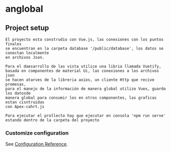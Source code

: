 # anglobal


## Project setup
```
El proyecto esta construdio con Vue.js, las conexiones con los puntos finales
se encuentran en la carpeta database '/public/database', los datos se conectan localmente
en archivos Json.

Para el daesarrollo de las vista utilice una libria llamada Vuetify,
basada en componentes de material Ui, las conexiones a los archivos json 
se hacen atarves de la libreria axios, un cliente Http que recive promesas,
para el manejo de la información de manera global utilizo Vuex, guardo los datosde 
manera global para consumir los en otros componentes, las graficas estan cisntruidas
con Apex-cahrt.js 

Para ejecutar el prollecto hay que ejecutar en consola 'npm run serve' estando dentro de la carpeta del proyecto
```

### Customize configuration
See [Configuration Reference](https://cli.vuejs.org/config/).
